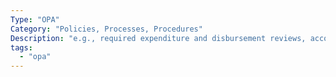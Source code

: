 ```yaml
---
Type: "OPA"
Category: "Policies, Processes, Procedures"
Description: "e.g., required expenditure and disbursement reviews, accounting codes, and standard contract provisions"
tags:
  - "opa"
---
```


